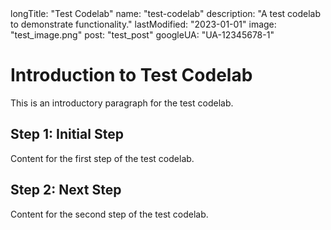 <metadata>
longTitle: "Test Codelab"
name: "test-codelab"
description: "A test codelab to demonstrate functionality."
lastModified: "2023-01-01"
image: "test_image.png"
post: "test_post"
googleUA: "UA-12345678-1"
</metadata>

# Introduction to Test Codelab

This is an introductory paragraph for the test codelab.

## Step 1: Initial Step

Content for the first step of the test codelab.

## Step 2: Next Step

Content for the second step of the test codelab.